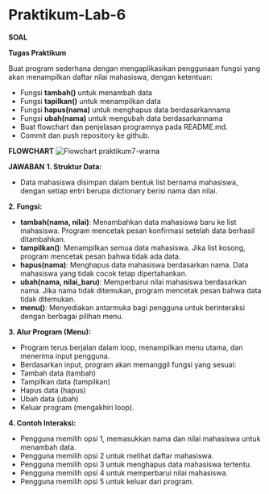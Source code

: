 # Praktikum-Lab-6

**SOAL**

**Tugas Praktikum**

Buat program sederhana dengan mengaplikasikan penggunaan fungsi yang akan menampilkan daftar nilai mahasiswa, dengan ketentuan:
- Fungsi **tambah()** untuk menambah data
- Fungsi **tapilkan()** untuk menampilkan data
- Fungsi **hapus(nama)** untuk menghapus data berdasarkannama
- Fungsi **ubah(nama)** untuk mengubah data berdasarkannama
- Buat flowchart dan penjelasan programnya pada README.md. 
- Commit dan push repository ke github.

**FLOWCHART**
![Flowchart praktikum7-warna](https://github.com/user-attachments/assets/d44329c2-ddb9-48c2-a66d-9bee50bd605a)


**JAWABAN**
**1. Struktur Data:**
- Data mahasiswa disimpan dalam bentuk list bernama mahasiswa, dengan setiap entri berupa dictionary berisi nama dan nilai.

**2. Fungsi:**
- **tambah(nama, nilai)**: Menambahkan data mahasiswa baru ke list mahasiswa. Program mencetak pesan konfirmasi setelah data berhasil ditambahkan.
- **tampilkan()**: Menampilkan semua data mahasiswa. Jika list kosong, program mencetak pesan bahwa tidak ada data.
- **hapus(nama)**: Menghapus data mahasiswa berdasarkan nama. Data mahasiswa yang tidak cocok tetap dipertahankan.
- **ubah(nama, nilai_baru)**: Memperbarui nilai mahasiswa berdasarkan nama. Jika nama tidak ditemukan, program mencetak pesan bahwa data tidak ditemukan.
- **menu()**: Menyediakan antarmuka bagi pengguna untuk berinteraksi dengan berbagai pilihan menu.

**3. Alur Program (Menu):**
- Program terus berjalan dalam loop, menampilkan menu utama, dan menerima input pengguna.
- Berdasarkan input, program akan memanggil fungsi yang sesuai:
- Tambah data (tambah)
- Tampilkan data (tampilkan)
- Hapus data (hapus)
- Ubah data (ubah)
- Keluar program (mengakhiri loop).

**4. Contoh Interaksi:**
- Pengguna memilih opsi 1, memasukkan nama dan nilai mahasiswa untuk menambah data.
- Pengguna memilih opsi 2 untuk melihat daftar mahasiswa.
- Pengguna memilih opsi 3 untuk menghapus data mahasiswa tertentu.
- Pengguna memilih opsi 4 untuk memperbarui nilai mahasiswa.
- Pengguna memilih opsi 5 untuk keluar dari program.
